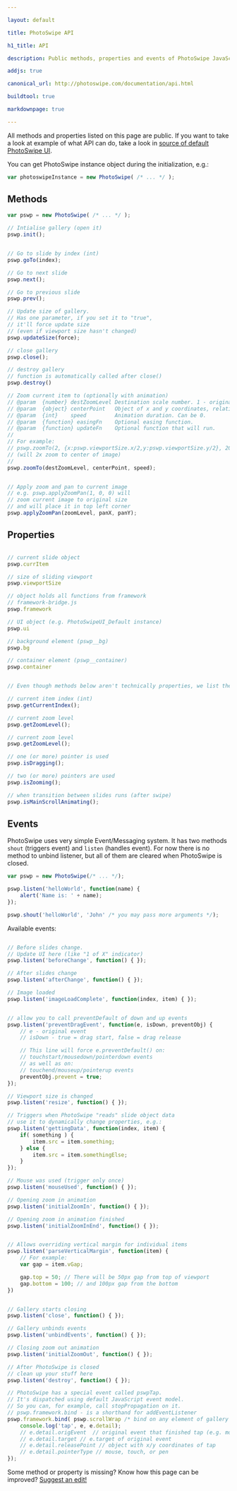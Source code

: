 ```yaml
---

layout: default

title: PhotoSwipe API

h1_title: API

description: Public methods, properties and events of PhotoSwipe JavaScript image gallery.

addjs: true

canonical_url: http://photoswipe.com/documentation/api.html

buildtool: true

markdownpage: true

---
```


All methods and properties listed on this page are public. If you want to take a look at example of what API can do, take a look in [source of default PhotoSwipe UI](https://github.com/dimsemenov/PhotoSwipe/blob/master/src/js/ui/photoswipe-ui-default.js).

You can get PhotoSwipe instance object during the initialization, e.g.:

```javascript
var photoswipeInstance = new PhotoSwipe( /* ... */ );
```

## Methods

```javascript
var pswp = new PhotoSwipe( /* ... */ );

// Intialise gallery (open it)
pswp.init();


// Go to slide by index (int)
pswp.goTo(index);

// Go to next slide
pswp.next();

// Go to previous slide
pswp.prev();

// Update size of gallery.
// Has one parameter, if you set it to "true", 
// it'll force update size
// (even if viewport size hasn't changed) 
pswp.updateSize(force);

// close gallery
pswp.close();

// destroy gallery
// function is automatically called after close()
pswp.destroy()

// Zoom current item to (optionally with animation)
// @param  {number} destZoomLevel Destination scale number. 1 - original.  pswp.currItem.fitRatio - image will fit into viewport.
// @param  {object} centerPoint   Object of x and y coordinates, relative to viewport.
// @param  {int}    speed         Animation duration. Can be 0.
// @param  {function} easingFn    Optional easing function.
// @param  {function} updateFn    Optional function that will run.
//
// For example: 
// pswp.zoomTo(2, {x:pswp.viewportSize.x/2,y:pswp.viewportSize.y/2}, 2000);
// (will 2x zoom to center of image)
// 
pswp.zoomTo(destZoomLevel, centerPoint, speed);


// Apply zoom and pan to current image
// e.g. pswp.applyZoomPan(1, 0, 0) will
// zoom current image to original size
// and will place it in top left corner
pswp.applyZoomPan(zoomLevel, panX, panY);
```

## Properties

```javascript

// current slide object
pswp.currItem

// size of sliding viewport
pswp.viewportSize

// object holds all functions from framework
// framework-bridge.js
pswp.framework

// UI object (e.g. PhotoSwipeUI_Default instance)
pswp.ui

// background element (pswp__bg)
pswp.bg

// container element (pswp__container)
pswp.container


// Even though methods below aren't technically properties, we list them here:

// current item index (int)
pswp.getCurrentIndex();

// current zoom level
pswp.getZoomLevel();

// current zoom level
pswp.getZoomLevel();

// one (or more) pointer is used
pswp.isDragging();

// two (or more) pointers are used
pswp.isZooming();

// when transition between slides runs (after swipe)
pswp.isMainScrollAnimating();
```

## Events

PhotoSwipe uses very simple Event/Messaging system. It has two methods `shout` (triggers event) and `listen` (handles event). For now there is no method to unbind listener, but all of them are cleared when PhotoSwipe is closed.

```javascript
var pswp = new PhotoSwipe(/* ... */);

pswp.listen('helloWorld', function(name) {
	alert('Name is: ' + name);
});

pswp.shout('helloWorld', 'John' /* you may pass more arguments */);
```

Available events:

```javascript

// Before slides change. 
// Update UI here (like "1 of X" indicator)
pswp.listen('beforeChange', function() { });

// After slides change
pswp.listen('afterChange', function() { });

// Image loaded
pswp.listen('imageLoadComplete', function(index, item) { });


// allow you to call preventDefault of down and up events
pswp.listen('preventDragEvent', function(e, isDown, preventObj) {
	// e - original event
	// isDown - true = drag start, false = drag release

	// This line will force e.preventDefault() on:
	// touchstart/mousedown/pointerdown events
	// as well as on:
	// touchend/mouseup/pointerup events
	preventObj.prevent = true;
});

// Viewport size is changed
pswp.listen('resize', function() { });

// Triggers when PhotoSwipe "reads" slide object data
// use it to dynamically change properties, e.g.:
pswp.listen('gettingData', function(index, item) {
	if( something ) {
		item.src = item.something;
	} else {
		item.src = item.somethingElse;
	}
});

// Mouse was used (trigger only once)
pswp.listen('mouseUsed', function() { });

// Opening zoom in animation
pswp.listen('initialZoomIn', function() { });

// Opening zoom in animation finished
pswp.listen('initialZoomInEnd', function() { });


// Allows overriding vertical margin for individual items
pswp.listen('parseVerticalMargin', function(item) { 
	// For example:
	var gap = item.vGap;

	gap.top = 50; // There will be 50px gap from top of viewport
	gap.bottom = 100; // and 100px gap from the bottom
})


// Gallery starts closing
pswp.listen('close', function() { });

// Gallery unbinds events
pswp.listen('unbindEvents', function() { });

// Closing zoom out animation
pswp.listen('initialZoomOut', function() { });

// After PhotoSwipe is closed
// clean up your stuff here
pswp.listen('destroy', function() { });

// PhotoSwipe has a special event called pswpTap.
// It's dispatched using default JavaScript event model.
// So you can, for example, call stopPropagation on it.
// pswp.framework.bind - is a shorthand for addEventListener
pswp.framework.bind( pswp.scrollWrap /* bind on any element of gallery */, 'pswpTap', function(e) {
    console.log('tap', e, e.detail);
    // e.detail.origEvent  // original event that finished tap (e.g. mouseup or touchend)
    // e.detail.target // e.target of original event
    // e.detail.releasePoint // object with x/y coordinates of tap
    // e.detail.pointerType // mouse, touch, or pen
});

```

Some method or property is missing? Know how this page can be improved? [Suggest an edit!](https://github.com/dimsemenov/PhotoSwipe/blob/master/website/documentation/responsive-images.md)

